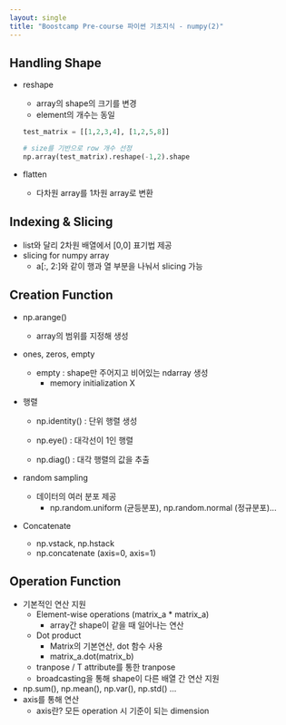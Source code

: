 ```yaml
---
layout: single
title: "Boostcamp Pre-course 파이썬 기초지식 - numpy(2)"
---
```


## Handling Shape

- reshape

  - array의 shape의 크기를 변경
  - element의 개수는 동일

  ```python
  test_matrix = [[1,2,3,4], [1,2,5,8]]
  
  # size를 기반으로 row 개수 선정
  np.array(test_matrix).reshape(-1,2).shape
  ```

- flatten

  - 다차원 array를 1차원 array로 변환

## Indexing & Slicing

- list와 달리 2차원 배열에서 [0,0] 표기법 제공
- slicing for numpy array
  - a[:, 2:]와 같이 행과 열 부분을 나눠서 slicing 가능

## Creation Function

- np.arange()

  - array의 범위를 지정해 생성

- ones, zeros, empty

  - empty : shape만 주어지고 비어있는 ndarray 생성
    - memory initialization X

- 행렬

  - np.identity() : 단위 행렬 생성

  - np.eye() : 대각선이 1인 행렬
  - np.diag() : 대각 행렬의 값을 추출

- random sampling

  - 데이터의 여러 분포 제공
    - np.random.uniform (균등분포), np.random.normal (정규분포)...

- Concatenate

  - np.vstack, np.hstack
  - np.concatenate (axis=0, axis=1)

## Operation Function

- 기본적인 연산 지원
  - Element-wise operations (matrix_a * matrix_a)
    - array간 shape이 같을 때 일어나는 연산
  - Dot product
    - Matrix의 기본연산, dot 함수 사용
    - matrix_a.dot(matrix_b)
  - tranpose / T attribute를 통한 tranpose
  - broadcasting을 통해 shape이 다른 배열 간 연산 지원
- np.sum(), np.mean(), np.var(), np.std() ...
- axis를 통해 연산
  - axis란? 모든 operation 시 기준이 되는 dimension
